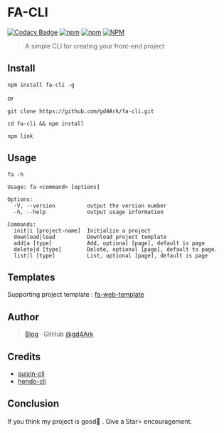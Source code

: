 # FA-CLI

[![Codacy Badge](https://api.codacy.com/project/badge/Grade/dfc794fdc34849c4b1cd05a93d8df407)](https://www.codacy.com/manual/gd4Ark/fa-cli?utm_source=github.com&utm_medium=referral&utm_content=gd4Ark/fa-cli&utm_campaign=Badge_Grade)
[![npm](https://img.shields.io/npm/v/fa-cli)](https://www.npmjs.com/package/fa-cli)
[![npm](https://img.shields.io/npm/dm/fa-cli)](https://www.npmjs.com/package/fa-cli)
[![NPM](https://img.shields.io/npm/l/fa-cli)](https://github.com/gd4Ark/fa-cli/blob/master/LICENSE)

> A simple CLI for creating your front-end project

## Install

```
npm install fa-cli -g
```

or

```
git clone https://github.com/gd4Ark/fa-cli.git

cd fa-cli && npm install

npm link
```

## Usage

```
fa -h
```

```
Usage: fa <command> [options]

Options:
  -V, --version          output the version number
  -h, --help             output usage information

Commands:
  init|i [project-name]  Initialize a project
  download|load          Download project template
  add|a [type]           Add, optional [page], default is page
  delete|d [type]        Delete, optional [page], default to page.
  list|l [type]          List, optional [page], default is page
```

## Templates

Supporting project template : [fa-web-template](https://github.com/fa-web-template)

## Author

> [Blog](https://4ark.me/) · GitHub [@gd4Ark](https://github.com/gd4Ark)

## Credits

- [suixin-cli](https://github.com/Estelle00/suixin-cli)
- [hendo-cli](https://github.com/qh08/hendo-cli)

## Conclusion

If you think my project is good👏 . Give a Star⭐ encouragement.
